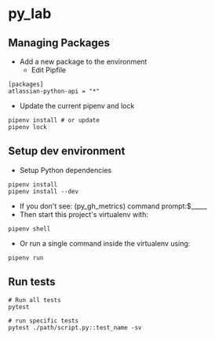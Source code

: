 # py_lab

## Managing Packages
* Add a new package to the environment
  * Edit Pipfile
```
[packages]
atlassian-python-api = "*"
```
* Update the current pipenv and lock
```
pipenv install # or update
pipenv lock
```

## Setup dev environment
* Setup Python dependencies
```
pipenv install
pipenv install --dev
```
* If you don't see: (py_gh_metrics) command prompt:$_____
* Then start this project's virtualenv with:
```
pipenv shell
```
* Or run a single command inside the virtualenv using:
```
pipenv run
```

## Run tests
```
# Run all tests
pytest

# run specific tests
pytest ./path/script.py::test_name -sv
```